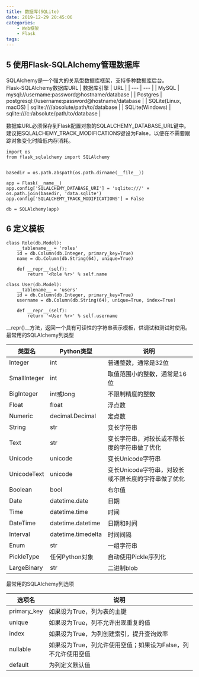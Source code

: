 ```yaml
---
title: 数据库(SQLite)
date: 2019-12-29 20:45:06
categories:
	- Web框架
	- Flask
tags:
---
```


## 5 使用Flask-SQLAlchemy管理数据库
SQLAlchemy是一个强大的关系型数据库框架，支持多种数据库后台。  
Flask-SQLAlchemy数据库URL
| 数据库引擎 | URL |
| --- | --- |
| MySQL | mysql://username:password@hostname/database |
| Postgres | postgresql://username:password@hostname/database |
| SQLite(Linux, macOS) | sqlite:////absolute/path/to/database |
| SQLite(Windows) | sqlite:///c:/absolute/path/to/database |

数据库URL必须保存到Flask配置对象的SQLALCHEMY_DATABASE_URL键中。  
建议把SQLALCHEMY_TRACK_MODIFICATIONS键设为False，以便在不需要跟踪对象变化时降低内存消耗。
```
import os
from flask_sqlalchemy import SQLAlchemy


basedir = os.path.abspath(os.path.dirname(__file__))

app = Flask(__name__)
app.config['SQLALCHEMY_DATABASE_URI'] = 'sqlite:///' + os.path.join(basedir, 'data.sqlite')
app.config['SQLALCHEMY_TRACK_MODIFICATIONS'] = False

db = SQLAlchemy(app)
```

## 6 定义模板
```
class Role(db.Model):
    __tablename__ = 'roles'
    id = db.Column(db.Integer, primary_key=True)
    name = db.Column(db.String(64), unique=True)

    def __repr__(self):
        return '<Role %r>' % self.name

class User(db.Model):
    __tablename__ = 'users'
    id = db.Column(db.Integer, primary_key=True)
    username = db.Column(db.String(64), unique=True, index=True)

    def __repr__(self):
        return '<User %r>' % self.username
```
__repr()__方法，返回一个具有可读性的字符串表示模板，供调试和测试时使用。  
最常用的SQLAlchemy列类型

| 类型名 | Python类型 | 说明 |
| --- | --- | --- |
| Integer | int | 普通整数，通常是32位 |
| SmallInteger | int | 取值范围小的整数，通常是16位 |
| BigInteger | int或long | 不限制精度的整数 |
| Float | float | 浮点数 |
| Numeric | decimal.Decimal | 定点数 |
| String | str | 变长字符串 |
| Text | str | 变长字符串，对较长或不限长度的字符串做了优化 |
| Unicode | unicode | 变长Unicode字符串 |
| UnicodeText | unicode | 变长Unicode字符串，对较长或不限长度的字符串做了优化 |
| Boolean | bool | 布尔值 |
| Date | datetime.date | 日期 |
| Time | datetime.time | 时间 |
| DateTime | datetime.datetime | 日期和时间 |
| Interval | datetime.timedelta | 时间间隔 |
| Enum | str | 一组字符串 |
| PickleType | 任何Python对象 | 自动使用Pickle序列化 |
| LargeBinary | str | 二进制blob |


最常用的SQLAlchemy列选项

| 选项名 | 说明 |
| --- | --- |
| primary_key | 如果设为True，列为表的主键 |
| unique | 如果设为True，列不允许出现重复的值 |
| index | 如果设为True，为列创建索引，提升查询效率 |
| nullable | 如果设为True，列允许使用空值；如果设为False，列不允许使用空值 |
| default | 为列定义默认值 |



